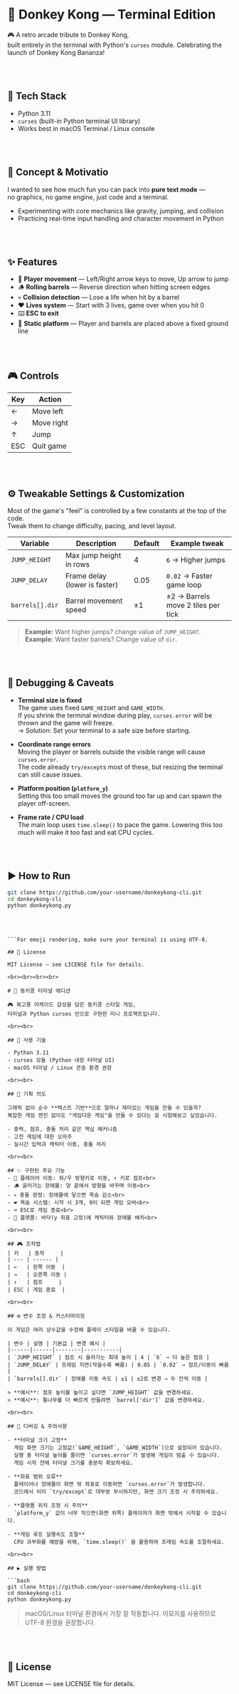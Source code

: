 # 🦧 Donkey Kong — Terminal Edition

🎮 A retro arcade tribute to Donkey Kong,  
built entirely in the terminal with Python's `curses` module.
Celebrating the launch of Donkey Kong Bananza!

<br><br>

## 🧰 Tech Stack

- Python 3.11  
- `curses` (built-in Python terminal UI library)  
- Works best in macOS Terminal / Linux console

<br><br>

## 🧠 Concept & Motivatio

I wanted to see how much fun you can pack into **pure text mode** —  
no graphics, no game engine, just code and a terminal.

- Experimenting with core mechanics like gravity, jumping, and collision 
- Practicing real-time input handling and character movement in Python

<br><br>

## ✨ Features

- 🦧 **Player movement** — Left/Right arrow keys to move, Up arrow to jump  
- 🪵 **Rolling barrels** — Reverse direction when hitting screen edges  
- 💀 **Collision detection** — Lose a life when hit by a barrel  
- ❤️ **Lives system** — Start with 3 lives, game over when you hit 0  
- ⌨️ **ESC to exit**  
- 🧱 **Static platform** — Player and barrels are placed above a fixed ground line  

<br><br>

## 🎮 Controls

| Key   | Action       |
| ----- | ------------ |
| ←     | Move left    |
| →     | Move right   |
| ↑     | Jump         |
| ESC   | Quit game    |

<br><br>

## ⚙️ Tweakable Settings & Customization

Most of the game's "feel" is controlled by a few constants at the top of the code.  
Tweak them to change difficulty, pacing, and level layout.

| Variable | Description | Default | Example tweak |
|----------|-------------|---------|---------------|
| `JUMP_HEIGHT` | Max jump height in rows | 4 | `6` → Higher jumps |
| `JUMP_DELAY`  | Frame delay (lower is faster) | 0.05 | `0.02` → Faster game loop |
| `barrels[].dir` | Barrel movement speed | ±1 | ±2 → Barrels move 2 tiles per tick |

> **Example:** Want higher jumps? change value of `JUMP_HEIGHT`.  
> **Example:** Want faster barrels? Change value of `dir`.

<br><br>

## 🐛 Debugging & Caveats

- **Terminal size is fixed**  
  The game uses fixed `GAME_HEIGHT` and `GAME_WIDTH`.  
  If you shrink the terminal window during play, `curses.error` will be thrown and the game will freeze.  
  → Solution: Set your terminal to a safe size before starting.

- **Coordinate range errors**  
  Moving the player or barrels outside the visible range will cause `curses.error`.  
  The code already `try/except`s most of these, but resizing the terminal can still cause issues.

- **Platform position (`platform_y`)**  
  Setting this too small moves the ground too far up and can spawn the player off-screen.

- **Frame rate / CPU load**  
  The main loop uses `time.sleep()` to pace the game. Lowering this too much will make it too fast and eat CPU cycles.

<br><br>

## ▶️ How to Run

```bash
git clone https://github.com/your-username/donkeykong-cli.git
cd donkeykong-cli
python donkeykong.py
```

<br><br>

```Best experienced in macOS/Linux terminal.
```For emoji rendering, make sure your terminal is using UTF-8.

## 📜 License

MIT License — see LICENSE file for details.

<br><br><br><br>

# 🦧 동키콩 터미널 에디션

🎮 복고풍 아케이드 감성을 담은 동키콩 스타일 게임,
터미널과 Python curses 만으로 구현한 미니 프로젝트입니다.

<br><br>

## 🧰 사용 기술

- Python 3.11  
- curses 모듈 (Python 내장 터미널 UI)
- macOS 터미널 / Linux 콘솔 환경 권장

<br><br>

## 🧠 기획 의도

그래픽 없이 순수 **텍스트 기반**으로 얼마나 재미있는 게임을 만들 수 있을까?
복잡한 게임 엔진 없이도 "게임다운 게임"을 만들 수 있다는 걸 시험해보고 싶었습니다.

- 중력, 점프, 충돌 처리 같은 핵심 메커니즘
- 고전 게임에 대한 오마주
- 실시간 입력과 캐릭터 이동, 충돌 처리

<br><br>

## ✨ 구현된 주요 기능 
- 🦧 플레이어 이동: 좌/우 방향키로 이동, ↑ 키로 점프<br>
- 🪵 굴러가는 장애물: 양 끝에서 방향을 바꾸며 이동<br>
- 💀 충돌 판정: 장애물에 닿으면 목숨 감소<br>
- ❤️ 목숨 시스템: 시작 시 3개, 0이 되면 게임 오버<br>
- ⌨️ ESC로 게임 종료<br>
- 🧱 플랫폼: 바닥(y 좌표 고정)에 캐릭터와 장애물 배치<br>

<br><br>

## 🎮 조작법
| 키   | 동작     |
| --- | ------ |
| ←   | 왼쪽 이동  |
| →   | 오른쪽 이동 |
| ↑   | 점프     |
| ESC | 게임 종료  |

<br><br>

## ⚙️ 변수 조정 & 커스터마이징

이 게임은 여러 상수값을 수정해 플레이 스타일을 바꿀 수 있습니다.

| 변수 | 설명 | 기본값 | 변경 예시 |
|------|------|--------|-----------|
| `JUMP_HEIGHT` | 점프 시 올라가는 최대 높이 | 4 | `6` → 더 높은 점프 |
| `JUMP_DELAY` | 프레임 지연(작을수록 빠름) | 0.05 | `0.02` → 점프/이동이 빠름 |
| `barrels[].dir` | 장애물 이동 속도 | ±1 | ±2로 변경 → 두 칸씩 이동 |

> **예시**: 점프 높이를 높이고 싶다면 `JUMP_HEIGHT` 값을 변경하세요.  
> **예시**: 통나무를 더 빠르게 만들려면 `barrel['dir']` 값을 변경하세요.

<br><br>

## 🐛 디버깅 & 주의사항

- **터미널 크기 고정**  
  게임 화면 크기는 고정값(`GAME_HEIGHT`, `GAME_WIDTH`)으로 설정되어 있습니다.  
  실행 중 터미널 높이를 줄이면 `curses.error`가 발생해 게임이 멈출 수 있습니다.  
  게임 시작 전에 터미널 크기를 충분히 확보하세요.

- **좌표 범위 오류**  
  플레이어나 장애물이 화면 밖 좌표로 이동하면 `curses.error`가 발생합니다.  
  코드에서 이미 `try/except`로 대부분 무시하지만, 화면 크기 조정 시 주의하세요.

- **플랫폼 위치 조정 시 주의**  
  `platform_y` 값이 너무 작으면(화면 위쪽) 플레이어가 화면 밖에서 시작할 수 있습니다.

- **게임 루프 실행속도 조절**
  CPU 과부화를 예방을 위해, `time.sleep()` 을 활용하여 프레임 속도를 조절하세요. 

<br><br>

## ▶️ 실행 방법

```bash
git clone https://github.com/your-username/donkeykong-cli.git
cd donkeykong-cli
python donkeykong.py
```

>macOS/Linux 터미널 환경에서 가장 잘 작동합니다.
>이모지를 사용하므로 UTF-8 환경을 권장합니다.

<br><br>

## 📜 License

MIT License — see LICENSE file for details.